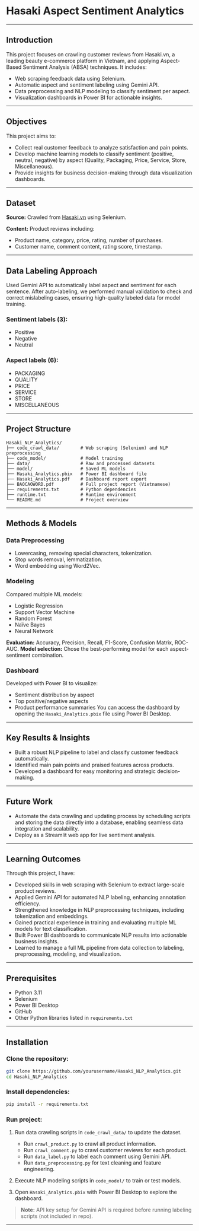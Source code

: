 # Hasaki Aspect Sentiment Analytics
---
## Introduction

This project focuses on crawling customer reviews from Hasaki.vn, a leading beauty e-commerce platform in Vietnam, and applying Aspect-Based Sentiment Analysis (ABSA) techniques. It includes:

- Web scraping feedback data using Selenium.  
- Automatic aspect and sentiment labeling using Gemini API.  
- Data preprocessing and NLP modeling to classify sentiment per aspect.  
- Visualization dashboards in Power BI for actionable insights.

---

## Objectives

This project aims to:

- Collect real customer feedback to analyze satisfaction and pain points.  
- Develop machine learning models to classify sentiment (positive, neutral, negative) by aspect (Quality, Packaging, Price, Service, Store, Miscellaneous).  
- Provide insights for business decision-making through data visualization dashboards.

---

## Dataset

**Source:** Crawled from [Hasaki.vn](https://hasaki.vn/) using Selenium.

**Content:** Product reviews including:

- Product name, category, price, rating, number of purchases.  
- Customer name, comment content, rating score, timestamp.

---

## Data Labeling Approach

Used Gemini API to automatically label aspect and sentiment for each sentence. After auto-labeling, we performed manual validation to check and correct mislabeling cases, ensuring high-quality labeled data for model training.

### Sentiment labels (3):

- Positive  
- Negative  
- Neutral

### Aspect labels (6):

- PACKAGING  
- QUALITY  
- PRICE  
- SERVICE  
- STORE  
- MISCELLANEOUS

---

## Project Structure

```
Hasaki_NLP_Analytics/
├── code_crawl_data/        # Web scraping (Selenium) and NLP preprocessing
├── code_model/             # Model training 
├── data/                   # Raw and processed datasets
├── model/                  # Saved ML models
├── Hasaki_Analytics.pbix   # Power BI dashboard file
├── Hasaki_Analytics.pdf    # Dashboard report export
├── BAOCAOWORD.pdf          # Full project report (Vietnamese)
├── requirements.txt        # Python dependencies
├── runtime.txt             # Runtime environment
└── README.md               # Project overview
```

---

## Methods & Models

### Data Preprocessing

- Lowercasing, removing special characters, tokenization.  
- Stop words removal, lemmatization.  
- Word embedding using Word2Vec.

### Modeling

Compared multiple ML models:

- Logistic Regression  
- Support Vector Machine  
- Random Forest  
- Naïve Bayes  
- Neural Network

**Evaluation:** Accuracy, Precision, Recall, F1-Score, Confusion Matrix, ROC-AUC.
**Model selection:** Chose the best-performing model for each aspect-sentiment combination.

### Dashboard

Developed with Power BI to visualize:
- Sentiment distribution by aspect  
- Top positive/negative aspects  
- Product performance summaries
You can access the dashboard by opening the `Hasaki_Analytics.pbix` file using Power BI Desktop.
---

## Key Results & Insights

- Built a robust NLP pipeline to label and classify customer feedback automatically.  
- Identified main pain points and praised features across products.  
- Developed a dashboard for easy monitoring and strategic decision-making.

---

## Future Work

- Automate the data crawling and updating process by scheduling scripts and storing the data directly into a database, enabling seamless data integration and scalability. 
- Deploy as a Streamlit web app for live sentiment analysis.

---

## Learning Outcomes

Through this project, I have:

- Developed skills in web scraping with Selenium to extract large-scale product reviews.  
- Applied Gemini API for automated NLP labeling, enhancing annotation efficiency.  
- Strengthened knowledge in NLP preprocessing techniques, including tokenization and embeddings.  
- Gained practical experience in training and evaluating multiple ML models for text classification.  
- Built Power BI dashboards to communicate NLP results into actionable business insights.  
- Learned to manage a full ML pipeline from data collection to labeling, preprocessing, modeling, and visualization.

---

## Prerequisites

- Python 3.11  
- Selenium  
- Power BI Desktop  
- GitHub  
- Other Python libraries listed in `requirements.txt`

---

## Installation

### Clone the repository:

```bash
git clone https://github.com/yourusername/Hasaki_NLP_Analytics.git
cd Hasaki_NLP_Analytics
```

### Install dependencies:

```bash
pip install -r requirements.txt
```

### Run project:

1. Run data crawling scripts in `code_crawl_data/` to update the dataset.
   - Run `crawl_product.py` to crawl all product information.  
   - Run `crawl_comment.py` to crawl customer reviews for each product.
   - Run `data_label.py` to label each comment using Gemini API.
   - Run `data_preprocessing.py` for text cleaning and feature engineering.
   
3. Execute NLP modeling scripts in `code_model/` to train or test models.  
4. Open `Hasaki_Analytics.pbix` with Power BI Desktop to explore the dashboard.
> **Note:** API key setup for Gemini API is required before running labeling scripts (not included in repo).

---
